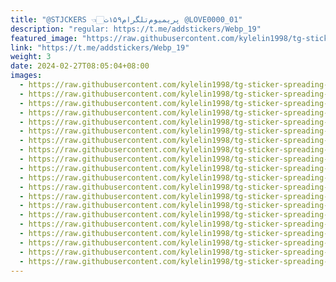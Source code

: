 ```yaml
---
title: "@STJCKERS 👈🏻پریمیوم‌تلگرام۱۵۹ت @LOVE0000_01"
description: "regular: https://t.me/addstickers/Webp_19"
featured_image: "https://raw.githubusercontent.com/kylelin1998/tg-sticker-spreading-worldwide-images/main/img/0b787ddb-9f7e-4f58-951d-4c8c393b83d4.jpg"
link: "https://t.me/addstickers/Webp_19"
weight: 3
date: 2024-02-27T08:05:04+08:00
images:
  - https://raw.githubusercontent.com/kylelin1998/tg-sticker-spreading-worldwide-images/main/img/0b787ddb-9f7e-4f58-951d-4c8c393b83d4.jpg
  - https://raw.githubusercontent.com/kylelin1998/tg-sticker-spreading-worldwide-images/main/img/8b475a1b-498a-4289-906d-6d5ae7ed2a1c.jpg
  - https://raw.githubusercontent.com/kylelin1998/tg-sticker-spreading-worldwide-images/main/img/1fa73c09-f9de-4462-9ca0-42bdac0d8efd.jpg
  - https://raw.githubusercontent.com/kylelin1998/tg-sticker-spreading-worldwide-images/main/img/59b62e0a-5ba1-47cf-b8a8-e8796743706b.jpg
  - https://raw.githubusercontent.com/kylelin1998/tg-sticker-spreading-worldwide-images/main/img/6b102391-b2e5-4419-bb21-37a11343cd42.jpg
  - https://raw.githubusercontent.com/kylelin1998/tg-sticker-spreading-worldwide-images/main/img/acc3f360-d009-438c-b7ee-e07c55993577.jpg
  - https://raw.githubusercontent.com/kylelin1998/tg-sticker-spreading-worldwide-images/main/img/24960eb1-5257-4c44-af89-ab45cd44dc7c.jpg
  - https://raw.githubusercontent.com/kylelin1998/tg-sticker-spreading-worldwide-images/main/img/167c7fa2-a186-4daf-88bc-6cad253ba0a7.jpg
  - https://raw.githubusercontent.com/kylelin1998/tg-sticker-spreading-worldwide-images/main/img/b0a44e37-5c9f-4fa2-807b-5710cfd9dd10.jpg
  - https://raw.githubusercontent.com/kylelin1998/tg-sticker-spreading-worldwide-images/main/img/8765e742-5f29-4180-a3c4-d612cdf43fff.jpg
  - https://raw.githubusercontent.com/kylelin1998/tg-sticker-spreading-worldwide-images/main/img/5491f1f8-cee3-479d-aaba-5a6fa9c42d72.jpg
  - https://raw.githubusercontent.com/kylelin1998/tg-sticker-spreading-worldwide-images/main/img/fa4f8542-179c-411f-9166-9c78ade8ca91.jpg
  - https://raw.githubusercontent.com/kylelin1998/tg-sticker-spreading-worldwide-images/main/img/629ff047-6b2b-40a0-8c1d-8bc14ddb3b47.jpg
  - https://raw.githubusercontent.com/kylelin1998/tg-sticker-spreading-worldwide-images/main/img/1bc45789-f010-444c-9a85-d680d8452914.jpg
  - https://raw.githubusercontent.com/kylelin1998/tg-sticker-spreading-worldwide-images/main/img/5869ad71-186b-4073-a80e-5f7a4a118449.jpg
  - https://raw.githubusercontent.com/kylelin1998/tg-sticker-spreading-worldwide-images/main/img/f50120a9-1a35-48e8-9550-9ce513aee558.jpg
  - https://raw.githubusercontent.com/kylelin1998/tg-sticker-spreading-worldwide-images/main/img/0fefc8a6-3d14-4491-90f8-86e8976c885c.jpg
  - https://raw.githubusercontent.com/kylelin1998/tg-sticker-spreading-worldwide-images/main/img/50c1cb38-96a5-4c24-8892-214038b58730.jpg
  - https://raw.githubusercontent.com/kylelin1998/tg-sticker-spreading-worldwide-images/main/img/792e2219-a524-4f86-8ccf-8b81afbea7c1.jpg
  - https://raw.githubusercontent.com/kylelin1998/tg-sticker-spreading-worldwide-images/main/img/a5c4d233-a620-4a7c-82b6-f41cf443aad9.jpg
---
```

